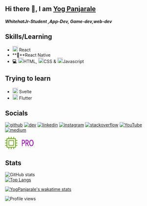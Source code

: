 ## Hi there 👋, I am [Yog Panjarale](https://github.com/YogPanjarale)
##### WhitehatJr-Student ,App-Dev, Game-dev,web-dev
## Skills/Learning
* <img height="18" width="18" style="fill:'#00ff00;" src="https://unpkg.com/simple-icons@v4/icons/react.svg" />  React
* **📱**React Native
* **💻** <img height="18" width="18" style="fill:'#00ff00;" src="https://unpkg.com/simple-icons@v4/icons/html5.svg" />HTML, <img height="18" width="18" style="fill:'#00ff00;" src="https://unpkg.com/simple-icons@v4/icons/css3.svg" />CSS & <img height="18" width="18" style="fill:'#00ff00;" src="https://unpkg.com/simple-icons@v4/icons/javascript.svg" />Javascript  
## Trying to learn 
* <img height="18" width="18" src="https://unpkg.com/simple-icons@v4/icons/svelte.svg" /> Svelte
* <img height="18" width="18" style="fill:'#01f" src="https://unpkg.com/simple-icons@v4/icons/flutter.svg" /> Flutter

## Socials 
[<img src='https://cdn.jsdelivr.net/npm/simple-icons@3.0.1/icons/github.svg' alt='github' height='40'>](https://github.com/https://github.com/YogPanjarale)  [<img src='https://cdn.jsdelivr.net/npm/simple-icons@3.0.1/icons/dev-dot-to.svg' alt='dev' height='40'>](https://dev.to/yogpanjarale)  [<img src='https://cdn.jsdelivr.net/npm/simple-icons@3.0.1/icons/linkedin.svg' alt='linkedin' height='40'>](https://www.linkedin.com/in/yog-panjarale-99b15b1b0//)  [<img src='https://cdn.jsdelivr.net/npm/simple-icons@3.0.1/icons/instagram.svg' alt='instagram' height='40'>](https://www.instagram.com/yogpanjarale/)  [<img src='https://cdn.jsdelivr.net/npm/simple-icons@3.0.1/icons/stackoverflow.svg' alt='stackoverflow' height='40'>](https://stackoverflow.com/users/14253516/yog-panjarale)  [<img src='https://cdn.jsdelivr.net/npm/simple-icons@3.0.1/icons/youtube.svg' alt='YouTube' height='40'>](https://www.youtube.com/channel/UCyeK6QtX7dY3HBVAV7-IRYQ)  [<img src='https://cdn.jsdelivr.net/npm/simple-icons@3.0.1/icons/medium.svg' alt='medium' height='40'>](https://medium.com/@yog.panjarale)  

<a href='https://docs.github.com/en/developers'><img src='https://raw.githubusercontent.com/acervenky/animated-github-badges/master/assets/devbadge.gif' width='40' height='40'></a> <a href='https://github.com/pricing'><img src='https://raw.githubusercontent.com/acervenky/animated-github-badges/master/assets/pro.gif' width='40' height='40'></a> 


## Stats


![GitHub stats](https://github-readme-stats.vercel.app/api?username=YogPanjarale&show_icons=true)  
[![Top Langs](https://github-readme-stats.vercel.app/api/top-langs/?username=YogPanjarale&langs_count=10&layout=compact)](https://github.com/anuraghazra/github-readme-stats)

[![YogPanjarale's wakatime stats](https://github-readme-stats.vercel.app/api/wakatime?username=YogPanjarale&layout=compact)](https://github.com/anuraghazra/github-readme-stats)


![Profile views](https://gpvc.arturio.dev/YogPanjarale)  
